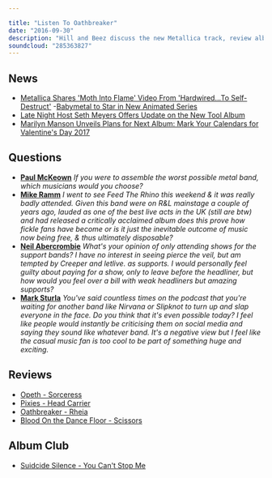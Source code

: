 ```yaml
---

title: "Listen To Oathbreaker"
date: "2016-09-30"
description: "Hill and Beez discuss the new Metallica track, review albums from Opeth, The Pixies, Oathbreaker and Blood On The pissing Dancefloor, there's some Nirvana chat, BABYMETAL get a cartoon and Album Club is on Suicide Silence's You Can't Stop Me."
soundcloud: "285363827"
---
```


## News

* [Metallica Shares 'Moth Into Flame' Video From 'Hardwired...To Self-Destruct'](http://www.billboard.com/articles/columns/rock/7518994/metallica-moth-into-flame-video-hardwired-to-self-destruct) -[Babymetal to Star in New Animated Series](http://www.billboard.com/articles/news/7526441/babymetal-animated-series-warner-bros)
* [Late Night Host Seth Meyers Offers Update on the New Tool Album](http://www.metalsucks.net/2016/09/27/late-night-host-seth-meyers-offers-update-new-tool-album/)
* [Marilyn Manson Unveils Plans for Next Album: Mark Your Calendars for Valentine's Day 2017](http://www.billboard.com/articles/columns/rock/7445721/marilyn-manson-say10-new-album-2017-video-interview)

## Questions

* **[Paul McKeown](https://www.facebook.com/thatsnotmetalpodcast/posts/1964003260492875?comment_id=1964015527158315&comment_tracking=%7B%22tn%22%3A%22R9%22%7D)**
  _If you were to assemble the worst possible metal band, which musicians would you choose?_
* **[Mike Ramm](https://www.facebook.com/thatsnotmetalpodcast/posts/1964003260492875?comment_id=1964034137156454&comment_tracking=%7B%22tn%22%3A%22R9%22%7D)**
  _I went to see Feed The Rhino this weekend & it was really badly attended. Given this band were on R&L mainstage a couple of years ago, lauded as one of the best live acts in the UK (still are btw) and had released a critically acclaimed album does this prove how fickle fans have become or is it just the inevitable outcome of music now being free, & thus ultimately disposable?_
* **[Neil Abercrombie](https://www.facebook.com/thatsnotmetalpodcast/posts/1964003260492875?comment_id=1964064957153372&comment_tracking=%7B%22tn%22%3A%22R9%22%7D)**
  _What's your opinion of only attending shows for the support bands? I have no interest in seeing pierce the veil, but am tempted by Creeper and letlive. as supports. I would personally feel guilty about paying for a show, only to leave before the headliner, but how would you feel over a bill with weak headliners but amazing supports?_
* **[Mark Sturla](https://www.facebook.com/thatsnotmetalpodcast/posts/1964003260492875?comment_id=1964069477152920&comment_tracking=%7B%22tn%22%3A%22R9%22%7D)**
  _You've said countless times on the podcast that you're waiting for another band like Nirvana or Slipknot to turn up and slap everyone in the face. Do you think that it's even possible today? I feel like people would instantly be criticising them on social media and saying they sound like whatever band. It's a negative view but I feel like the casual music fan is too cool to be part of something huge and exciting._

## Reviews

* [Opeth - Sorceress](https://itunes.apple.com/gb/album/sorceress/id1138311015)
* [Pixies - Head Carrier](https://itunes.apple.com/gb/album/head-carrier/id1127912264)
* [Oathbreaker - Rheia](https://itunes.apple.com/gb/album/rheia/id1135230446)
* [Blood On the Dance Floor - Scissors](https://itunes.apple.com/gb/album/scissors/id1111496961)

## Album Club

* [Suidcide Silence - You Can't Stop Me](https://itunes.apple.com/gb/album/you-cant-stop-me-special-edition/id884497639)

